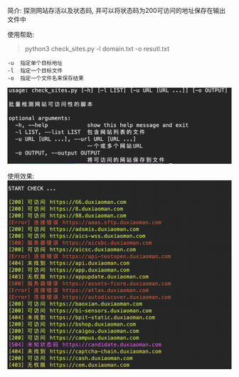 简介: 探测网站存活以及状态码, 并可以将状态码为200可访问的地址保存在输出文件中

使用帮助:

> python3 check_sites.py -l domain.txt -o resutl.txt

    -u  指定单个目标地址
    -l  指定一个目标文件
    -o  指定一个文件名来保存结果
    
<img src="pic1.png">

使用效果:
<img src="pic2.png">
